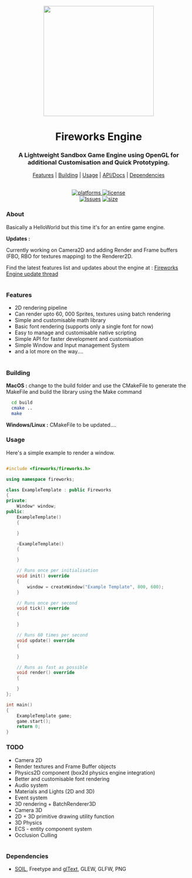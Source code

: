 <p align="center">
  <img width=300" src="https://github.com/Pikachuxxxx/Fireworks-Engine/blob/master/fireworks%20logo.png">
</p>
<h1 align="center"> Fireworks Engine </h1>

<p align="center">
<h3 align="center">A Lightweight Sandbox Game Engine using OpenGL for additional Customisation and Quick Prototyping.</h3>
</p>

<p align="center">
  <a href="#features">Features</a> |
  <a href="#building">Building</a> |
  <a href="#usage">Usage</a> |
  <a href="https://github.com/Pikachuxxxx/Fireworks-Engine/wiki">API/Docs</a> |
  <a href="#dependencies">Dependencies</a>
<br/>
</p>  

<p align="center">  
<br/>
<a href="https://github.com/Pikachuxxxx/Fireworks-Engine"><img alt="platforms" src="https://img.shields.io/badge/Platforms-Windows%20%7C%20Linux%20%7C%20macOS%20%7C-blue?style=flat-square"/>  </a>       
<a href="https://github.com/Pikachuxxxx/Fireworks-Engine/blob/master/LICENSE"><img alt="license" src="https://img.shields.io/github/license/Pikachuxxxx/fireworks-engine?style=flat-square"/>  </a>
<br/>
<a href="https://github.com/Pikachuxxxx/Fireworks-Engine/issues"><img alt="Issues" src="https://img.shields.io/github/issues/Pikachuxxxx/fireworks-engine?style=flat-square"/></a>
<a href=""><img alt="size" src="https://img.shields.io/github/repo-size/Pikachuxxxx/fireworks-engine?color=FFA500&style=flat-square"/></a>
<br/>
</p>

### About
Basically a HelloWorld but this time it's for an entire game engine.

**Updates :**

Currently working on Camera2D and adding Render and Frame buffers (FBO, RBO for textures mapping) to the Renderer2D.

Find the latest features list and updates about the engine at : [Fireworks Engine update thread](https://twitter.com/GameGraphicsGuy/status/1300449455733239808)

#
### Features

- 2D rendering pipeline
- Can render upto 60, 000 Sprites, textures using batch rendering
- Simple and customisable math library
- Basic font rendering (supports only a single font for now)
- Easy to manage and customisable native scripting 
- Simple API for faster development and customisation
- Simple Window and Input management System 
- and a lot more on the way....

#
### Building
**MacOS :**
  change to the build folder and use the CMakeFile to generate the MakeFile and build the library using the Make command
```bash
  cd build 
  cmake ..
  make 
```
**Windows/Linux :**
CMakeFile to  be updated....

### Usage
Here's a simple example to render a window.
```cpp

#include <fireworks/fireworks.h>

using namespace fireworks;

class ExampleTemplate : public Fireworks
{
private:
    Window* window;
public:
    ExampleTemplate()
    {

    }

    ~ExampleTemplate()
    {

    }

    // Runs once per initialisation
    void init() override
    {
        window = createWindow("Example Template", 800, 600);
    }

    // Runs once per second
    void tick() override
    {

    }

    // Runs 60 times per second
    void update() override
    {

    }

    // Runs as fast as possible
    void render() override
    {

    }
};

int main()
{
    ExampleTemplate game;
    game.start();
    return 0;
}
```
### TODO
- Camera 2D
- Render textures and Frame Buffer objects
- Physics2D component (box2d physics engine integration)
- Better and customisable font rendering 
- Audio system
- Materials and Lights (2D and 3D)
- Event system
- 3D rendering + BatchRenderer3D
- Camera 3D
- 2D + 3D primitive drawing utility function 
- 3D Physics 
- ECS - entity component system 
- Occlusion Culling

#
### Dependencies
- [SOIL](https://github.com/Pikachuxxxx/SOIL), Freetype and [glText](https://github.com/vallentin/glText), GLEW, GLFW, PNG 

